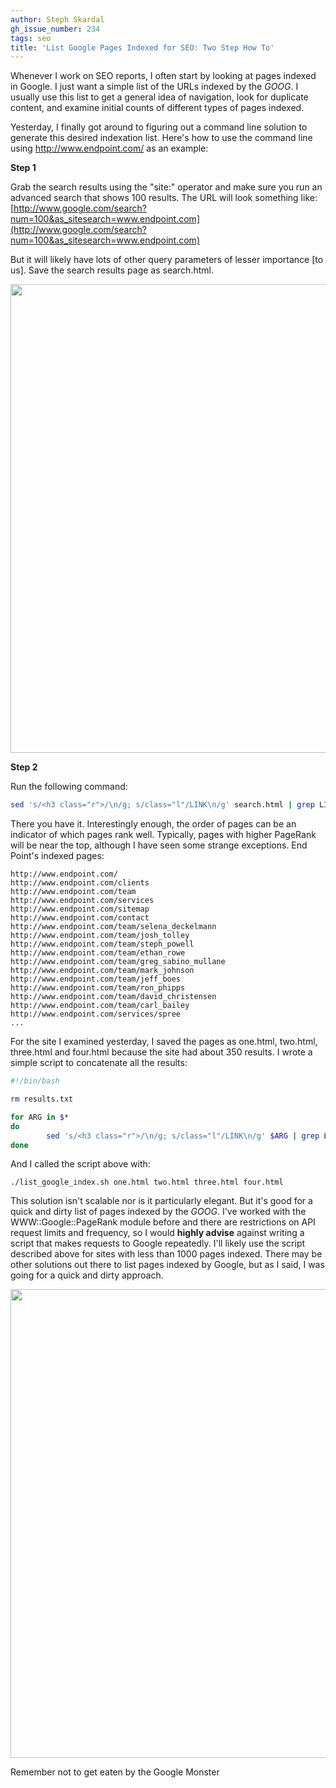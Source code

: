 ```yaml
---
author: Steph Skardal
gh_issue_number: 234
tags: seo
title: 'List Google Pages Indexed for SEO: Two Step How To'
---
```


Whenever I work on SEO reports, I often start by looking at pages indexed in Google. I just want a simple list of the URLs indexed by the *GOOG*. I usually use this list to get a general idea of navigation, look for duplicate content, and examine initial counts of different types of pages indexed.

Yesterday, I finally got around to figuring out a command line solution to generate this desired indexation list. Here's how to use the command line using http://www.endpoint.com/ as an example:

**Step 1**

Grab the search results using the "site:" operator and make sure you run an advanced search that shows 100 results. The URL will look something like: [http://www.google.com/search?num=100&as_sitesearch=www.endpoint.com](http://www.google.com/search?num=100&as_sitesearch=www.endpoint.com)

But it will likely have lots of other query parameters of lesser importance [to us]. Save the search results page as search.html.

<img alt="" border="0" id="BLOGGER_PHOTO_ID_5414143053987661506" src="/blog/2009/12/11/google-pages-indexed-seo/image-0.png" style="display:block; margin:0px auto 10px; text-align:center;cursor:pointer; cursor:hand;width: 750px;"/>

**Step 2**

Run the following command:

```bash
sed 's/<h3 class="r">/\n/g; s/class="l"/LINK\n/g' search.html | grep LINK | sed 's/<a href="\|" LINK//g'
```

There you have it. Interestingly enough, the order of pages can be an indicator of which pages rank well. Typically, pages with higher PageRank will be near the top, although I have seen some strange exceptions. End Point's indexed pages:

```nohighlight
http://www.endpoint.com/
http://www.endpoint.com/clients
http://www.endpoint.com/team
http://www.endpoint.com/services
http://www.endpoint.com/sitemap
http://www.endpoint.com/contact
http://www.endpoint.com/team/selena_deckelmann
http://www.endpoint.com/team/josh_tolley
http://www.endpoint.com/team/steph_powell
http://www.endpoint.com/team/ethan_rowe
http://www.endpoint.com/team/greg_sabino_mullane
http://www.endpoint.com/team/mark_johnson
http://www.endpoint.com/team/jeff_boes
http://www.endpoint.com/team/ron_phipps
http://www.endpoint.com/team/david_christensen
http://www.endpoint.com/team/carl_bailey
http://www.endpoint.com/services/spree
...
```

For the site I examined yesterday, I saved the pages as one.html, two.html, three.html and four.html because the site had about 350 results. I wrote a simple script to concatenate all the results:

```bash
#!/bin/bash

rm results.txt

for ARG in $*
do
        sed 's/<h3 class="r">/\n/g; s/class="l"/LINK\n/g' $ARG | grep LINK | sed 's/<a href="\|" LINK//g' >> results.txt
done
```

And I called the script above with:

```nohighlight
./list_google_index.sh one.html two.html three.html four.html
```

This solution isn't scalable nor is it particularly elegant. But it's good for a quick and dirty list of pages indexed by the *GOOG*. I've worked with the WWW::Google::PageRank module before and there are restrictions on API request limits and frequency, so I would **highly advise** against writing a script that makes requests to Google repeatedly. I'll likely use the script described above for sites with less than 1000 pages indexed. There may be other solutions out there to list pages indexed by Google, but as I said, I was going for a quick and dirty approach.

<img alt="" border="0" id="BLOGGER_PHOTO_ID_5414146774384722018" src="/blog/2009/12/11/google-pages-indexed-seo/image-1.png" style="display:block; margin:0px auto 10px; text-align:center;cursor:pointer; cursor:hand;width: 750px;"/>

Remember not to get eaten by the Google Monster
